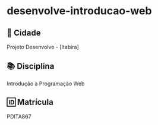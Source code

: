# desenvolve-introducao-web

## 📍 Cidade
Projeto Desenvolve - [Itabira]  

## 📚 Disciplina
Introdução à Programação Web

## 🆔 Matrícula
PDITA867  

